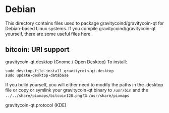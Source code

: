 
Debian
====================
This directory contains files used to package gravitycoind/gravitycoin-qt
for Debian-based Linux systems. If you compile gravitycoind/gravitycoin-qt yourself, there are some useful files here.

## bitcoin: URI support ##


gravitycoin-qt.desktop  (Gnome / Open Desktop)
To install:

	sudo desktop-file-install gravitycoin-qt.desktop
	sudo update-desktop-database

If you build yourself, you will either need to modify the paths in
the .desktop file or copy or symlink your gravitycoin-qt binary to `/usr/bin`
and the `../../share/pixmaps/bitcoin128.png` to `/usr/share/pixmaps`

gravitycoin-qt.protocol (KDE)

